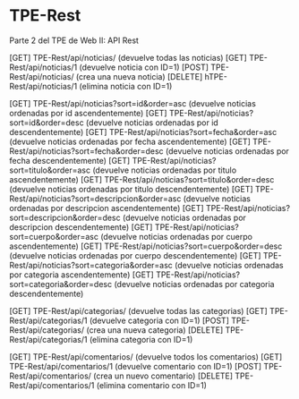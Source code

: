 # TPE-Rest
Parte 2 del TPE de Web II: API Rest




[GET] TPE-Rest/api/noticias/ (devuelve todas las noticias)
[GET] TPE-Rest/api/noticias/1 (devuelve noticia con ID=1)
[POST] TPE-Rest/api/noticias/ (crea una nueva noticia)
[DELETE] hTPE-Rest/api/noticias/1 (elimina noticia con ID=1)

[GET] TPE-Rest/api/noticias?sort=id&order=asc (devuelve noticias ordenadas por id ascendentemente)
[GET] TPE-Rest/api/noticias?sort=id&order=desc (devuelve noticias ordenadas por id descendentemente)
[GET] TPE-Rest/api/noticias?sort=fecha&order=asc (devuelve noticias ordenadas por fecha ascendentemente)
[GET] TPE-Rest/api/noticias?sort=fecha&order=desc (devuelve noticias ordenadas por fecha descendentemente)
[GET] TPE-Rest/api/noticias?sort=titulo&order=asc (devuelve noticias ordenadas por titulo ascendentemente)
[GET] TPE-Rest/api/noticias?sort=titulo&order=desc (devuelve noticias ordenadas por titulo descendentemente)
[GET] TPE-Rest/api/noticias?sort=descripcion&order=asc (devuelve noticias ordenadas por descripcion ascendentemente)
[GET] TPE-Rest/api/noticias?sort=descripcion&order=desc (devuelve noticias ordenadas por descripcion descendentemente)
[GET] TPE-Rest/api/noticias?sort=cuerpo&order=asc (devuelve noticias ordenadas por cuerpo ascendentemente)
[GET] TPE-Rest/api/noticias?sort=cuerpo&order=desc (devuelve noticias ordenadas por cuerpo descendentemente)
[GET] TPE-Rest/api/noticias?sort=categoria&order=asc (devuelve noticias ordenadas por categoria ascendentemente)
[GET] TPE-Rest/api/noticias?sort=categoria&order=desc (devuelve noticias ordenadas por categoria descendentemente)


[GET] TPE-Rest/api/categorias/ (devuelve todas las categorias)
[GET] TPE-Rest/api/categorias/1 (devuelve categoria con ID=1)
[POST] TPE-Rest/api/categorias/ (crea una nueva categoria)
[DELETE] TPE-Rest/api/categorias/1 (elimina categoria con ID=1)


[GET] TPE-Rest/api/comentarios/ (devuelve todos los comentarios)
[GET] TPE-Rest/api/comentarios/1 (devuelve comentario con ID=1)
[POST] TPE-Rest/api/comentarios/ (crea un nuevo comentario)
[DELETE] TPE-Rest/api/comentarios/1 (elimina comentario con ID=1)
